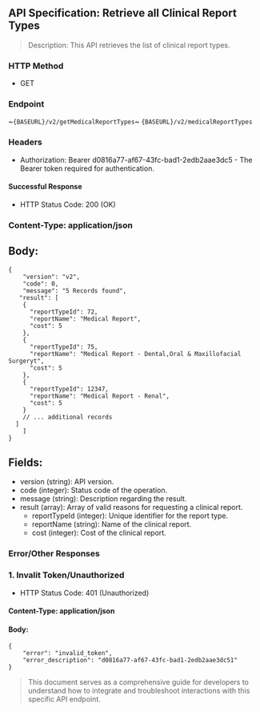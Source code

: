 ## API Specification: Retrieve all Clinical Report Types
> Description: This API retrieves the list of clinical report types.

### HTTP Method
- GET

### Endpoint
~``` {BASEURL}/v2/getMedicalReportTypes ```~
``` {BASEURL}/v2/medicalReportTypes ```
### Headers
- Authorization: Bearer d0816a77-af67-43fc-bad1-2edb2aae3dc5 - The Bearer token required for authentication.


#### Successful Response
- HTTP Status Code: 200 (OK)

### Content-Type: application/json

## Body:

```
{
    "version": "v2",
    "code": 0,
    "message": "5 Records found",
   "result": [
    {
      "reportTypeId": 72,
      "reportName": "Medical Report",
      "cost": 5
    },
    {
      "reportTypeId": 75,
      "reportName": "Medical Report - Dental,Oral & Maxillofacial Surgeryt",
      "cost": 5
    },
    {
      "reportTypeId": 12347,
      "reportName": "Medical Report - Renal",
      "cost": 5
    }
    // ... additional records
  ]
    ]
}

```
## Fields:

- version (string): API version.
- code (integer): Status code of the operation.
- message (string): Description regarding the result.
- result (array): Array of valid reasons for requesting a clinical report.
  - reportTypeId (integer): Unique identifier for the report type.
  - reportName (string): Name of the clinical report.
  - cost (integer): Cost of the clinical report.


### Error/Other Responses

### 1. Invalit Token/Unauthorized
 -  HTTP Status Code: 401 (Unauthorized)
#### Content-Type: application/json
#### Body:
```
{
    "error": "invalid_token",
    "error_description": "d0816a77-af67-43fc-bad1-2edb2aae3dc51"
}
```



> This document serves as a comprehensive guide for developers to understand how to integrate and troubleshoot interactions with this specific API endpoint.
